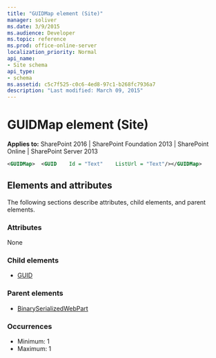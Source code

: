 ```yaml
---
title: "GUIDMap element (Site)"
manager: soliver
ms.date: 3/9/2015
ms.audience: Developer
ms.topic: reference
ms.prod: office-online-server
localization_priority: Normal
api_name:
- Site schema
api_type:
- schema
ms.assetid: c5c7f525-c0c6-4ed8-97c1-b268fc7936a7
description: "Last modified: March 09, 2015"
---
```


# GUIDMap element (Site)

**Applies to:** SharePoint 2016 | SharePoint Foundation 2013 | SharePoint Online | SharePoint Server 2013
  
```XML
<GUIDMap>  <GUID    Id = "Text"    ListUrl = "Text"/></GUIDMap>
```

## Elements and attributes

The following sections describe attributes, child elements, and parent elements.

### Attributes

None
   
### Child elements

- [GUID](guid-element-site.md)
   
### Parent elements

- [BinarySerializedWebPart](binaryserializedwebpart-element-site.md)
   
### Occurrences

- Minimum: 1
- Maximum: 1  

<br/> 
   

